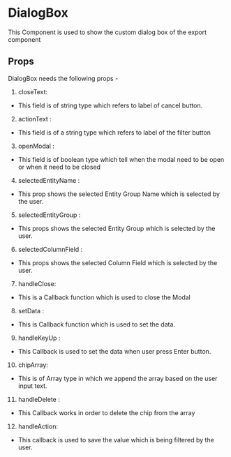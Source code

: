 # DialogBox

This Component is used to show the custom dialog box of the export component

## Props

DialogBox needs the following props -

1. closeText:

- This field is of string type which refers to label of cancel button.

2. actionText :

- This field is of a string type which refers to label of the filter button

3. openModal :

- This field is of boolean type which tell when the modal need to be open or when it need to be closed

4. selectedEntityName :

- This prop shows the selected Entity Group Name which is selected by the user.

5. selectedEntityGroup :

- This props shows the selected Entity Group which is selected by the user.

6. selectedColumnField :

- This props shows the selected Column Field which is selected by the user.

7. handleClose:

- This is a Callback function which is used to close the Modal

8. setData :

- This is Callback function which is used to set the data.

9. handleKeyUp :

- This Callback is used to set the data when user press Enter button.

10. chipArray:

- This is of Array type in which we append the array based on the user input text.

11. handleDelete :

- This Callback works in order to delete the chip from the array

12. handleAction:

- This callback is used to save the value which is being filtered by the user.
